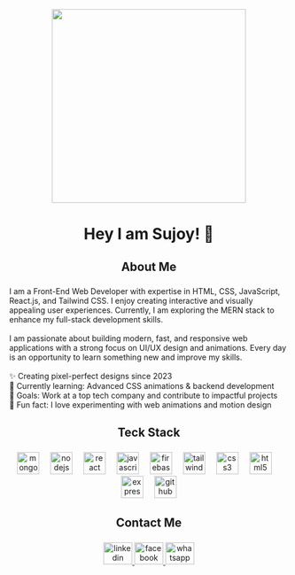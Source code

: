 <div align="center">
  <img height="350" src="https://i.ibb.co.com/fdQSh6y3/github-banner.png"  />
</div>

###

<h1 align="center">Hey  I am Sujoy! 👋</h1>

###

<h2 align="center">About Me</h2>

###

<p align="left">I am a Front-End Web Developer with expertise in HTML, CSS, JavaScript, React.js, and Tailwind CSS. I enjoy creating interactive and visually appealing user experiences. Currently, I am exploring the MERN stack to enhance my full-stack development skills.<br><br>I am passionate about building modern, fast, and responsive web applications with a strong focus on UI/UX design and animations. Every day is an opportunity to learn something new and improve my skills.<br><br>✨ Creating pixel-perfect designs since 2023<br>📖 Currently learning: Advanced CSS animations & backend development<br>🎯 Goals: Work at a top tech company and contribute to impactful projects<br>🎨 Fun fact: I love experimenting with web animations and motion design</p>

###

<h2 align="center">Teck Stack</h2>

###

<div align="center">
  <img src="https://skillicons.dev/icons?i=mongodb" height="40" alt="mongodb logo"  />
  <img width="12" />
  <img src="https://skillicons.dev/icons?i=nodejs" height="40" alt="nodejs logo"  />
  <img width="12" />
  <img src="https://cdn.jsdelivr.net/gh/devicons/devicon/icons/react/react-original.svg" height="40" alt="react logo"  />
  <img width="12" />
  <img src="https://cdn.jsdelivr.net/gh/devicons/devicon/icons/javascript/javascript-original.svg" height="40" alt="javascript logo"  />
  <img width="12" />
  <img src="https://cdn.jsdelivr.net/gh/devicons/devicon/icons/firebase/firebase-plain.svg" height="40" alt="firebase logo"  />
  <img width="12" />
  <img src="https://skillicons.dev/icons?i=tailwind" height="40" alt="tailwindcss logo"  />
  <img width="12" />
  <img src="https://cdn.jsdelivr.net/gh/devicons/devicon/icons/css3/css3-original.svg" height="40" alt="css3 logo"  />
  <img width="12" />
  <img src="https://cdn.jsdelivr.net/gh/devicons/devicon/icons/html5/html5-original.svg" height="40" alt="html5 logo"  />
  <img width="12" />
  <img src="https://skillicons.dev/icons?i=express" height="40" alt="express logo"  />
  <img width="12" />
  <img src="https://skillicons.dev/icons?i=github" height="40" alt="github logo"  />
</div>

###

<h2 align="center">Contact Me</h2>

###

<div align="center">
  <a href="https://www.linkedin.com/in/sujoy-dam-462476355" target="_blank">
    <img src="https://raw.githubusercontent.com/maurodesouza/profile-readme-generator/master/src/assets/icons/social/linkedin/default.svg" width="52" height="40" alt="linkedin logo"  />
  </a>
  <a href="https://www.facebook.com/su.joy.3154" target="_blank">
    <img src="https://raw.githubusercontent.com/maurodesouza/profile-readme-generator/master/src/assets/icons/social/facebook/default.svg" width="52" height="40" alt="facebook logo"  />
  </a>
  <a href="https://wa.me/8801736812348?text=Hello%20Sujoy%20Dam!%20I%20want%20to%20connect%20with%20you." target="_blank">
    <img src="https://raw.githubusercontent.com/maurodesouza/profile-readme-generator/master/src/assets/icons/social/whatsapp/default.svg" width="52" height="40" alt="whatsapp logo"  />
  </a>
</div>

###
